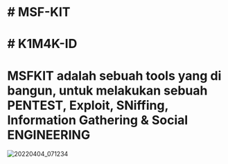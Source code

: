 <h1># MSF-KIT</h1>
<h1># K1M4K-ID</h1>

<p>
<h1>MSFKIT adalah sebuah tools yang di bangun, untuk melakukan sebuah PENTEST, Exploit, SNiffing, Information Gathering & Social ENGINEERING</h1>
</p>

![20220404_071234](https://user-images.githubusercontent.com/46388169/161455347-4d120f02-c18a-4b5f-96aa-cf369512dbce.jpg)

